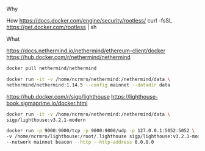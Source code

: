 

Why

How
https://docs.docker.com/engine/security/rootless/
curl -fsSL https://get.docker.com/rootless | sh

What

https://docs.nethermind.io/nethermind/ethereum-client/docker
https://hub.docker.com/r/nethermind/nethermind


```bash
docker pull nethermind/nethermind

docker run -it -v /home/ncrmro/nethermind:/nethermind/data \
nethermind/nethermind:1.14.5 --config mainnet --datadir data
```

https://hub.docker.com/r/sigp/lighthouse
https://lighthouse-book.sigmaprime.io/docker.html

```bash
docker run -it -v /home/ncrmro/nethermind:/nethermind/data \
sigp/lighthouse:v3.2.1-modern
```

```bash
docker run -p 9000:9000/tcp -p 9000:9000/udp -p 127.0.0.1:5052:5052 \
-v /home/ncrmro/lighthouse:/root/.lighthouse sigp/lighthouse:v3.2.1-modern lighthouse \
--network mainnet beacon --http --http-address 0.0.0.0
```


